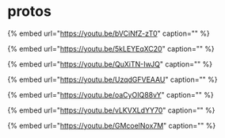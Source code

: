 # protos

{% embed url="https://youtu.be/bVCiNfZ-zT0" caption="" %}

{% embed url="https://youtu.be/5kLEYEqXC20" caption="" %}

{% embed url="https://youtu.be/QuXiTN-IwJQ" caption="" %}

{% embed url="https://youtu.be/UzqdGFVEAAU" caption="" %}

{% embed url="https://youtu.be/oaCyOIQ88vY" caption="" %}

{% embed url="https://youtu.be/vLKVXLdYY70" caption="" %}

{% embed url="https://youtu.be/GMcoelNox7M" caption="" %}

